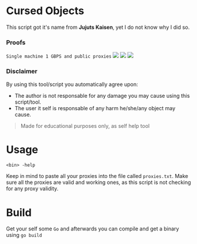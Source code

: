 # Cursed Objects
This script got it's name from **Jujuts Kaisen**, yet I do not know why I did so. 

### Proofs
``Single machine 1 GBPS and public proxies``
<img src="https://media.discordapp.net/attachments/935123716617146369/1141780704460550195/image.png?width=1032&height=669">
<img src="https://media.discordapp.net/attachments/956310840464773200/1141694033572401273/image.png?width=1090&height=669" >
<img src="https://media.discordapp.net/attachments/956310840464773200/1141714985077182545/image-42.png">

### Disclaimer
By using this tool/script you automatically agree upon:

* The author is not responsable for any damage you may cause using this script/tool. 
* The user it self is responsable of any harm he/she/any object may cause.

> Made for educational purposes only, as self help tool

# Usage
``<bin> -help``

Keep in mind to paste all your proxies into the file called `proxies.txt`. Make sure all the proxies are valid and working ones, as this script is not checking for any proxy validity.

# Build
Get your self some `Go` and afterwards you can compile and get a binary using `go build`
